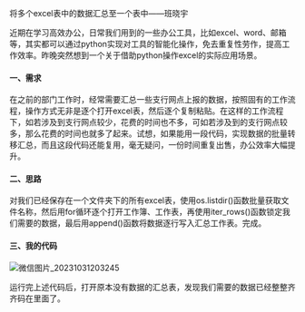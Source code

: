 将多个excel表中的数据汇总至一个表中——班晓宇

近期在学习高效办公，日常我们用到的一些办公工具，比如excel、word、邮箱等，其实都可以通过python实现对工具的智能化操作，免去重复性劳作，提高工作效率。昨晚突然想到一个关于借助python操作excel的实际应用场景。

#### 一、需求

在之前的部门工作时，经常需要汇总一些支行网点上报的数据，按照固有的工作流程，操作方式无非是逐个打开excel表，然后逐个复制粘贴。在这样的工作流程下，如若涉及到支行网点较少，花费的时间也不多，可如若涉及到的支行网点较多，那么花费的时间也就多了起来。试想，如果能用一段代码，实现数据的批量转移汇总，而且这段代码还能复用，毫无疑问，一份时间重复出售，办公效率大幅提升。

#### 二、思路

对我们已经保存在一个文件夹下的所有excel表，使用os.listdir()函数批量获取文件名称，然后用for循环逐个打开工作簿、工作表，再使用iter_rows()函数锁定我们需要的数据，最后用append()函数将数据逐行写入汇总工作表。完成。

#### 三、我的代码

![微信图片_20231031203245](C:\Users\奔跑小宇宙\Desktop\微信图片_20231031203245.png)

运行完上述代码后，打开原本没有数据的汇总表，发现我们需要的数据已经整整齐齐码在里面了。